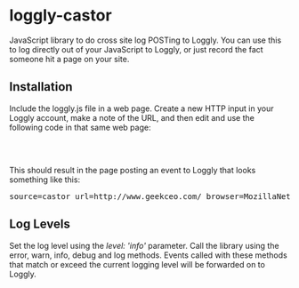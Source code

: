 # loggly-castor

JavaScript library to do cross site log POSTing to Loggly.  You can use this to log directly out of your JavaScript to Loggly, or just record the fact someone hit a page on your site.

## Installation
Include the loggly.js file in a web page.  Create a new HTTP input in your Loggly account, make a note of the URL, and then edit and use the following code in that same web page:

<pre>
  <script type="text/javascript"> 
    window.onload=function(){
      castor = new loggly({ url: 'http://logs.loggly.com/inputs/a2e232e9-4827-49aa-9d28-e18e5ba5a818?rt=1', level: 'info'});
      castor.info("url=" + window.location.href + " browser=" + castor.user_agent + " width=" + castor.browser_size.width);
    }
  </script> 
</pre>

This should result in the page posting an event to Loggly that looks something like this: 

<pre>
source=castor url=http://www.geekceo.com/ browser=MozillaNetscape5.0 (Macintosh; Intel Mac OS X 10_6_7) AppleWebKit/534.24 (KHTML, like Gecko) Chrome/11.0.696.57 Safari/534.24 width=1009
</pre>

## Log Levels
Set the log level using the *level: 'info'* parameter.  Call the library using the error, warn, info, debug and log methods.  Events called with these methods that match or exceed the current logging level will be forwarded on to Loggly.
